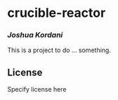 # crucible-reactor
### _Joshua Kordani_

This is a project to do ... something.

## License

Specify license here

